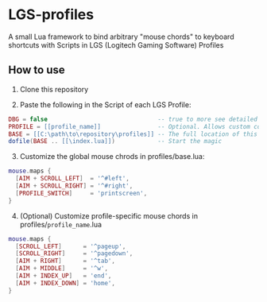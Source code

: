 # LGS-profiles

A small Lua framework to bind arbitrary "mouse chords" to keyboard shortcuts with Scripts in LGS (Logitech Gaming Software) Profiles

## How to use

1. Clone this repository

2. Paste the following in the Script of each LGS Profile:

```lua
DBG = false                               -- true to more see detailed output
PROFILE = [[profile_name]]                -- Optional. Allows custom configuration in profiles\profile_name.lua
BASE = [[C:\path\to\repository\profiles]] -- The full location of this repo's "profiles" folder
dofile(BASE .. [[\index.lua]])            -- Start the magic
```

3. Customize the global mouse chrods in profiles/base.lua:

```lua
mouse.maps {
  [AIM + SCROLL_LEFT]  = '^#left',
  [AIM + SCROLL_RIGHT] = '^#right',
  [PROFILE_SWITCH]     = 'printscreen',
}
```

4. (Optional) Customize profile-specific mouse chords in profiles/`profile_name`.lua

```lua
mouse.maps {
  [SCROLL_LEFT]      = '^pageup',
  [SCROLL_RIGHT]     = '^pagedown',
  [AIM + RIGHT]      = '^tab',
  [AIM + MIDDLE]     = '^w',
  [AIM + INDEX_UP]   = 'end',
  [AIM + INDEX_DOWN] = 'home',
}
```
